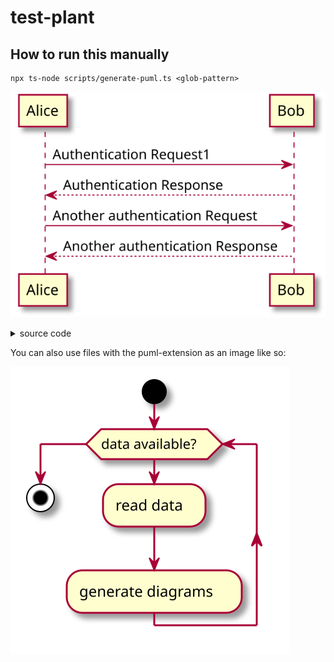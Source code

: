 # test-plant

## How to run this manually

```shell
npx ts-node scripts/generate-puml.ts <glob-pattern>
```

<!-- puml:a98ef950f17ef0723a9dc39c2abb110fa7d2963b2402a943995a9229becfbe16 -->
![UML](docs/generated-assets/a98ef950f17ef0723a9dc39c2abb110fa7d2963b2402a943995a9229becfbe16.svg)
<details>
<summary>source code</summary>

```puml
@startuml
Alice -> Bob: Authentication Request1
Bob --> Alice: Authentication Response

Alice -> Bob: Another authentication Request
Alice <-- Bob: Another authentication Response
@enduml
```
</details>

You can also use files with the puml-extension as an image like so:

<!-- puml-ref:"./docs/test.puml" puml:b80259633f764148529e6d79f013e45adfa30b1a7d5d9a2e69e9edb89f9b52e6 -->
![linked puml](docs/generated-assets/b80259633f764148529e6d79f013e45adfa30b1a7d5d9a2e69e9edb89f9b52e6.svg)
